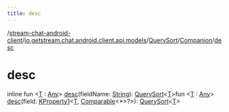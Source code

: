 ```yaml
---
title: desc
---
```

/[stream-chat-android-client](../../../index.md)/[io.getstream.chat.android.client.api.models](../../index.md)/[QuerySort](../index.md)/[Companion](index.md)/[desc](desc.md)  
  
  
  
# desc  
inline fun &lt;[T](desc.md) : [Any](https://kotlinlang.org/api/latest/jvm/stdlib/kotlin/-any/index.html)&gt; [desc](desc.md)(fieldName: [String](https://kotlinlang.org/api/latest/jvm/stdlib/kotlin/-string/index.html)): [QuerySort](../index.md)&lt;[T](desc.md)&gt;fun &lt;[T](desc.md) : [Any](https://kotlinlang.org/api/latest/jvm/stdlib/kotlin/-any/index.html)&gt; [desc](desc.md)(field: [KProperty1](https://kotlinlang.org/api/latest/jvm/stdlib/kotlin.reflect/-k-property1/index.html)&lt;[T](desc.md), [Comparable](https://kotlinlang.org/api/latest/jvm/stdlib/kotlin/-comparable/index.html)&lt;*&gt;?&gt;): [QuerySort](../index.md)&lt;[T](desc.md)&gt;
